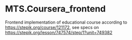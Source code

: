 # MTS.Coursera_frontend
Frontend implementation of educational course according to https://stepik.org/course/121172, see specs on https://stepik.org/lesson/747574/step/1?unit=749382
